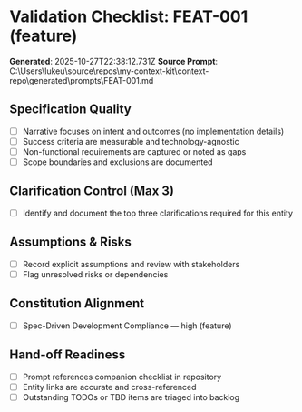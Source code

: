 # Validation Checklist: FEAT-001 (feature)

**Generated**: 2025-10-27T22:38:12.731Z
**Source Prompt**: C:\Users\lukeu\source\repos\my-context-kit\context-repo\generated\prompts\FEAT-001.md

## Specification Quality
- [ ] Narrative focuses on intent and outcomes (no implementation details)
- [ ] Success criteria are measurable and technology-agnostic
- [ ] Non-functional requirements are captured or noted as gaps
- [ ] Scope boundaries and exclusions are documented

## Clarification Control (Max 3)
- [ ] Identify and document the top three clarifications required for this entity

## Assumptions & Risks
- [ ] Record explicit assumptions and review with stakeholders
- [ ] Flag unresolved risks or dependencies

## Constitution Alignment
- [ ] Spec-Driven Development Compliance — high (feature)

## Hand-off Readiness
- [ ] Prompt references companion checklist in repository
- [ ] Entity links are accurate and cross-referenced
- [ ] Outstanding TODOs or TBD items are triaged into backlog

